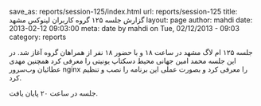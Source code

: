 save_as: reports/session-125/index.html
url: reports/session-125
title: گزارش جلسه ۱۲۵ گروه کاربران لینوکس مشهد
layout: page
author: mahdi
date: 2013-02-12 09:03:00
meta: date by mahdi on Tue, 02/12/2013 - 09:03
category: reports



جلسه ۱۲۵ ام لاگ مشهد در ساعت ۱۸ و با حضور ۱۸ نفر از همراهان گروه آغاز شد. در
این جلسه محمد امین جهانی محیط دسکتاپ یونیتی را معرفی کرد همچنین مهدی عطائیان
وب‌سرور nginx را معرفی کرد و بصورت عملی این برنامه را نصب و تنظیم کرد.


<!--more-->



جلسه در ساعت ۲۰ پایان یافت.

